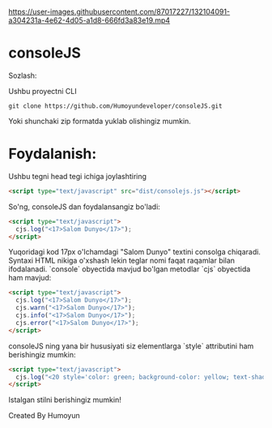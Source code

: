

https://user-images.githubusercontent.com/87017227/132104091-a304231a-4e62-4d05-a1d8-666fd3a83e19.mp4

# consoleJS

<p>Sozlash:</p>

<p>Ushbu proyectni CLI</p>

```
git clone https://github.com/Humoyundeveloper/consoleJS.git
```

<p>Yoki shunchaki zip formatda yuklab olishingiz mumkin.</p>

# Foydalanish:

<p>Ushbu tegni head tegi ichiga joylashtiring</p>

```html
<script type="text/javascript" src="dist/consolejs.js"></script>
```

<p>So'ng, consoleJS dan foydalansangiz bo'ladi:</p>

```html
<script type="text/javascript">
  cjs.log("<17>Salom Dunyo</17>");
</script>
```

<p>Yuqoridagi kod 17px o'lchamdagi "Salom Dunyo" textini consolga chiqaradi. Syntaxi HTML nikiga o'xshash lekin teglar nomi faqat raqamlar bilan ifodalanadi.
 `console` obyectida mavjud bo'lgan metodlar `cjs` obyectida ham mavjud:
</p>

```html
<script type="text/javascript">
  cjs.log("<17>Salom Dunyo</17>");
  cjs.warn("<17>Salom Dunyo</17>");
  cjs.info("<17>Salom Dunyo</17>");
  cjs.error("<17>Salom Dunyo</17>");
</script>
```

<p>consoleJS ning yana bir hususiyati siz elementlarga `style` attributini ham berishingiz mumkin:</p>

```html
<script type="text/javascript">
  cjs.log("<20 style='color: green; background-color: yellow; text-shadow: 2px 3px 5px rgba(0, 0, 0, 0.4)'>Salom Dunyo</20><17 style='font-weight: bolder'> Salom!!!</17>");
</script>
```

<p>Istalgan stilni berishingiz mumkin!</p>

<p>Created By Humoyun</p>
